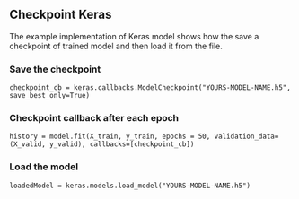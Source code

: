 ## Checkpoint Keras 

The example implementation of Keras model shows how the save a checkpoint of trained model and then load it from the file. 

### Save the checkpoint
`‌checkpoint_cb = keras.callbacks.ModelCheckpoint("YOURS-MODEL-NAME.h5", save_best_only=True)`

### Checkpoint callback after each epoch
`‌history = model.fit(X_train, y_train, epochs = 50, validation_data=(X_valid, y_valid), callbacks=[checkpoint_cb])`

### Load the model
`loadedModel = keras.models.load_model("YOURS-MODEL-NAME.h5")`
